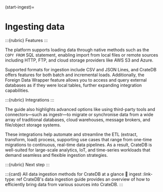 (start-ingest)=
# Ingesting data

:::{rubric} Features
:::

The platform supports loading data through native methods such as the
`COPY FROM` SQL statement, enabling import from local files or remote sources
including HTTP, FTP, and cloud storage providers like AWS S3 and Azure.

Supported formats for ingestion include CSV and JSON Lines, and CrateDB offers
features for both batch and incremental loads. Additionally, the Foreign Data
Wrapper feature allows you to access and query external databases as if they
were local tables, further expanding integration capabilities.

:::{rubric} Integrations
:::

The guide also highlights advanced options like using third-party tools and
connectors—such as ingestr—to migrate or synchronise data from a wide array
of traditional databases, cloud warehouses, message brokers, and file/object
storage systems.

These integrations help automate and streamline the ETL (extract, transform,
load) process, supporting use cases that range from one-time migrations to
continuous, real-time data pipelines. As a result, CrateDB is well-suited
for large-scale analytics, IoT, and time-series workloads that demand
seamless and flexible ingestion strategies.

:::{rubric} Next step
:::

:::{card} All data ingestion methods for CrateDB at a glance
:link: ingest
:link-type: ref
CrateDB's data ingestion guide provides an overview of how to efficiently bring
data from various sources into CrateDB.
:::
